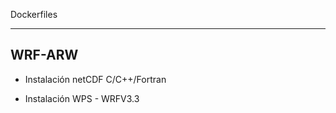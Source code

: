 
Dockerfiles
************

WRF-ARW
-------

 * Instalación netCDF C/C++/Fortran

 * Instalación WPS - WRFV3.3
